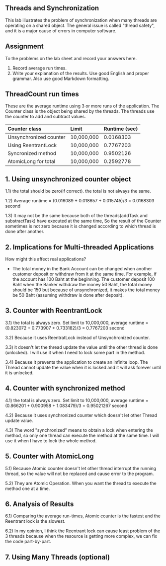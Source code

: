 ## Threads and Synchronization

This lab illustrates the problem of synchronization when many threads are operating on a shared object.  The general issue is called "thread safety", and it is a major cause of errors in computer software.

## Assignment

To the problems on the lab sheet and record your answers here.

1. Record average run times.
2. Write your explanation of the results.  Use good English and proper grammar.  Also use good Markdown formatting.

## ThreadCount run times

These are the average runtime using 3 or more runs of the application.
The Counter class is the object being shared by the threads.
The threads use the counter to add and subtract values.

| Counter class           | Limit              | Runtime (sec)   |
|:------------------------|:-------------------|-----------------|
| Unsynchronized counter  |     10,000,000     |    0.0168303    |
| Using ReentrantLock     |     10,000,000     |    0.7767203    |
| Syncronized method      |     10,000,000     |    0.9502126    |
| AtomicLong for total    |     10,000,000     |    0.2592778    |

## 1. Using unsynchronized counter object

1.1) the total should be zero(if correct). the total is not always the same.
	
1.2) Average runtime = (0.016089 + 0.018657 + 0.015745)/3 = 0.0168303 second
	
1.3) It may not be the same because both of the threads(addTask and substractTask) have executed at the same time, So the result of the Counter sometimes is not zero because it is changed according to which thread is done after another.

## 2. Implications for Multi-threaded Applications

How might this affect real applications?

- The total money in the Bank Account can be changed when another customer deposit or withdraw from it at the same time. For example, if the account has 100 Baht at the beginning. The customer deposit 100 Baht when the Banker withdraw the money 50 Baht, the total money should be 150 but because of unsynchronized, it makes the total money be 50 Baht (assuming withdraw is done after deposit). 

## 3. Counter with ReentrantLock

3.1) the total is always zero. Set limit to 10,000,000, average runtime = (0.823072 + 0.773907 + 0.733182)/3 = 0.7767203 second
			
3.2) Because it uses ReentratLock instead of Unsynchronized counter. 
	
3.3) it doesn't let the thread update the value until the other thread is done (unlocked). I will use it when I need to lock some part in the method. 
	
3.4) Because it prevents the application to create an infinite loop. The Thread cannot update the value when it is locked and it will ask forever until it is unlocked. 

## 4. Counter with synchronized method

4.1) the total is always zero. Set limit to 10,000,000, average runtime = (0.866201 + 0.900958 + 1.083479)/3 = 0.95021267 second
			
4.2) Because it uses synchronized counter which doesn't let other Thread update value.
	
4.3) The word "synchronized" means to obtain a lock when entering the method, so only one thread can execute the method at the same time. I will use it when I have to lock the whole method.

## 5. Counter with AtomicLong
	
5.1) Because Atomic counter doesn't let other thread interrupt the running thread, so the value will not be replaced and cause error to the program.
	
5.2) They are Atomic Operation. When you want the thread to execute the method one at a time.

## 6. Analysis of Results

6.1) Comparing the average run-times, Atomic counter is the fastest and the Reentrant lock is the slowest.
	
6.2) In my opinion, I think the Reentrant lock can cause least problem of the 3 threads because when the resource is getting more complex, we can fix the code part-by-part.

## 7. Using Many Threads (optional)

